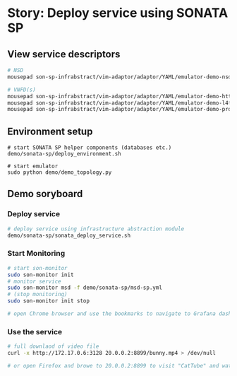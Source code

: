 #  Story: Deploy service using SONATA SP

## View service descriptors
```sh
# NSD
mousepad son-sp-infrabstract/vim-adaptor/adaptor/YAML/emulator-demo-nsd.yml

# VNFD(s)
mousepad son-sp-infrabstract/vim-adaptor/adaptor/YAML/emulator-demo-http-apache-vnfd.yml
mousepad son-sp-infrabstract/vim-adaptor/adaptor/YAML/emulator-demo-l4fw-socat-vnfd.yml
mousepad son-sp-infrabstract/vim-adaptor/adaptor/YAML/emulator-demo-proxy-squid-vnfd.yml
```

## Environment setup

```
# start SONATA SP helper components (databases etc.) 
demo/sonata-sp/deploy_environment.sh

# start emulator
sudo python demo/demo_topology.py
```

## Demo soryboard

### Deploy service

```sh
# deploy service using infrastructure abstraction module
demo/sonata-sp/sonata_deploy_service.sh
```

### Start Monitoring

```sh
# start son-monitor
sudo son-monitor init
# monitor service
sudo son-monitor msd -f demo/sonata-sp/msd-sp.yml
# (stop monitoring)
sudo son-monitor init stop

# open Chrome browser and use the bookmarks to navigate to Grafana dashboard
```

### Use the service

```sh
# full downlaod of video file
curl -x http://172.17.0.6:3128 20.0.0.2:8899/bunny.mp4 > /dev/null

# or open Firefox and browe to 20.0.0.2:8899 to visit "CatTube" and watch the video
```

